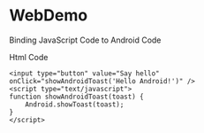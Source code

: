 # WebDemo
Binding JavaScript Code to Android Code 

Html Code 

	<input type="button" value="Say hello" onClick="showAndroidToast('Hello Android!')" />
	<script type="text/javascript">
	function showAndroidToast(toast) {
		Android.showToast(toast);
	}
	</script>



